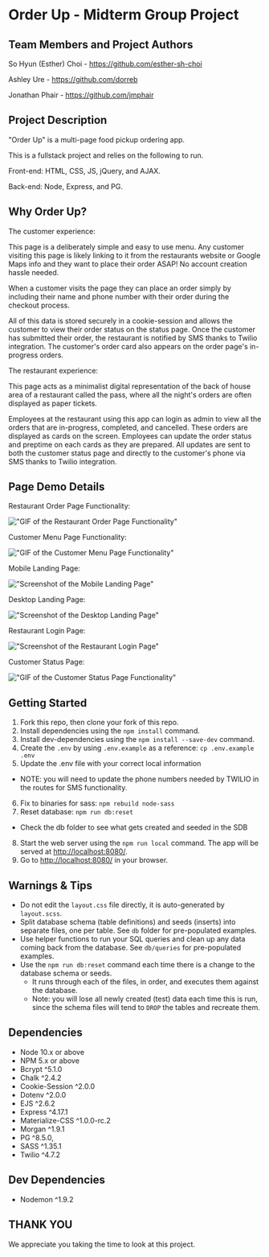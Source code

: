 # Order Up - Midterm Group Project

## Team Members and Project Authors

So Hyun (Esther) Choi - https://github.com/esther-sh-choi

Ashley Ure - https://github.com/dorreb

Jonathan Phair - https://github.com/jmphair

## Project Description

"Order Up" is a multi-page food pickup ordering app.

This is a fullstack project and relies on the following to run.

Front-end: HTML, CSS, JS, jQuery, and AJAX. 

Back-end: Node, Express, and PG.

## Why Order Up?

The customer experience:

  This page is a deliberately simple and easy to use menu. Any customer visiting this page is likely linking to it from the restaurants website or Google Maps info and they want to place their order ASAP! No account creation hassle needed.

  When a customer visits the page they can place an order simply by including their name and phone number with their order during the checkout process. 

  All of this data is stored securely in a cookie-session and allows the customer to view their order status on the status page. Once the customer has submitted their order, the restaurant is notified by SMS thanks to Twilio integration. The customer's order card also appears on the order page's in-progress orders. 

The restaurant experience: 

  This page acts as a minimalist digital representation of the back of house area of a restaurant called the pass, where all the night's orders are often displayed as paper tickets. 

  Employees at the restaurant using this app can login as admin to view all the orders that are in-progress, completed, and cancelled. These orders are displayed as cards on the screen. Employees can update the order status and preptime on each cards as they are prepared. All updates are sent to both the customer status page and directly to the customer's phone via SMS thanks to Twilio integration. 

## Page Demo Details

Restaurant Order Page Functionality:

!["GIF of the Restaurant Order Page Functionality"](https://github.com/esther-sh-choi/food-pickup-order/blob/master/public/docs/Readme%20Media/Restaurant-Orders-Functionality.gif?raw=true)

Customer Menu Page Functionality:

!["GIF of the Customer Menu Page Functionality"](https://github.com/esther-sh-choi/food-pickup-order/blob/master/public/docs/Readme%20Media/Customer-Menu-Functionality.gif?raw=true)

Mobile Landing Page:

!["Screenshot of the Mobile Landing Page"](https://github.com/esther-sh-choi/food-pickup-order/blob/master/public/docs/Readme%20Media/Mobile-Landing-Page.jpg?raw=true)

Desktop Landing Page:

!["Screenshot of the Desktop Landing Page"](https://github.com/esther-sh-choi/food-pickup-order/blob/master/public/docs/Readme%20Media/Desktop-Landing-Page.jpg?raw=true)

Restaurant Login Page:

!["Screenshot of the Restaurant Login Page"](https://github.com/esther-sh-choi/food-pickup-order/blob/master/public/docs/Readme%20Media/Restaurant-Login-Page.jpg?raw=true)

Customer Status Page:

!["GIF of the Customer Status Page Functionality"](https://github.com/esther-sh-choi/food-pickup-order/blob/master/public/docs/Readme%20Media/Status-Page.png?raw=true)

## Getting Started

1. Fork this repo, then clone your fork of this repo.
2. Install dependencies using the `npm install` command.
3. Install dev-dependencies using the `npm install --save-dev` command.
4. Create the `.env` by using `.env.example` as a reference: `cp .env.example .env`
5. Update the .env file with your correct local information 
  - NOTE: you will need to update the phone numbers needed by TWILIO in the routes for SMS functionality. 
6. Fix to binaries for sass: `npm rebuild node-sass`
7. Reset database: `npm run db:reset`
  - Check the db folder to see what gets created and seeded in the SDB
8. Start the web server using the `npm run local` command. The app will be served at <http://localhost:8080/>.
9. Go to <http://localhost:8080/> in your browser.

## Warnings & Tips

- Do not edit the `layout.css` file directly, it is auto-generated by `layout.scss`.
- Split database schema (table definitions) and seeds (inserts) into separate files, one per table. See `db` folder for pre-populated examples. 
- Use helper functions to run your SQL queries and clean up any data coming back from the database. See `db/queries` for pre-populated examples.
- Use the `npm run db:reset` command each time there is a change to the database schema or seeds. 
  - It runs through each of the files, in order, and executes them against the database. 
  - Note: you will lose all newly created (test) data each time this is run, since the schema files will tend to `DROP` the tables and recreate them.

## Dependencies

- Node 10.x or above
- NPM 5.x or above
- Bcrypt ^5.1.0
- Chalk ^2.4.2
- Cookie-Session ^2.0.0
- Dotenv ^2.0.0
- EJS ^2.6.2
- Express ^4.17.1
- Materialize-CSS ^1.0.0-rc.2
- Morgan ^1.9.1
- PG ^8.5.0,
- SASS ^1.35.1
- Twilio ^4.7.2

## Dev Dependencies

- Nodemon ^1.9.2

## THANK YOU
We appreciate you taking the time to look at this project.
